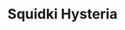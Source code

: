 ---
slug: squidki-hysteria
title: Squidki Hysteria
description: "Squidki Hysteria is an exciting online game. Play for free directly in your browser!"
icon: /images/new_mods/Sprunki Hysteria.png
url: https://wowtbc.net/sprunkin/hysteria/index.html
previewImage: /images/new_mods/Sprunki Hysteria.png
type: new mods

# SEO配置
seo:
  title: "Squidki Hysteria - Play Free Online Game | Fun Browser Games"
  description: "Squidki Hysteria - Play this fun online game for free in your browser. No download required!"
  ogImage: "/images/new_mods/Sprunki Hysteria.png"
  keywords: "squidki-hysteria, online game, browser game, free game, new mods game, play online"

videoUrls:
  - https://www.youtube.com/embed/example1
  - https://www.youtube.com/embed/example2

whyPlay:
  title: "Why Play Squidki Hysteria?"
  items:
    - "Immersive Gameplay: Squidki Hysteria offers an engaging and immersive gaming experience that will keep you entertained for hours"
    - "Challenging Levels: Test your skills with increasingly difficult challenges and obstacles"
    - "Beautiful Graphics: Enjoy stunning visuals and smooth animations that bring the game world to life"
    - "Regular Updates: New content and features are added regularly to keep the game fresh and exciting"
    - "Free to Play: Experience all the fun without spending a penny"
    - "Community Features: Connect with other players, share strategies, and compete for high scores"
    - "Cross-Platform: Play on any device with a web browser, no downloads required"

features:
  title: "Key Features of Squidki Hysteria"
  image: "/images/new_mods/Sprunki Hysteria.png"
  items:
    - "Intuitive Controls: Easy to learn controls make Squidki Hysteria accessible for players of all skill levels"
    - "Multiple Game Modes: Enjoy various gameplay options that provide different challenges and experiences"
    - "Character Customization: Personalize your gaming experience with unique characters and items"
    - "Achievement System: Complete special tasks to earn rewards and recognition"
    - "Leaderboards: Compete with players worldwide and see who can achieve the highest scores"

characteristics:
  title: "Game Characteristics"
  image: "/images/new_mods/Sprunki Hysteria.png"
  items:
    - "Genre: New mods game with elements of strategy and skill"
    - "Difficulty: Suitable for both casual gamers and those seeking a challenge"
    - "Play Time: Quick sessions or extended gameplay, depending on your preference"
    - "Art Style: Vibrant and engaging visuals that enhance the gaming experience"
    - "Sound Design: Immersive audio that complements the gameplay perfectly"

info: "Squidki Hysteria is an exciting online game that offers players a unique and engaging gaming experience. With its intuitive controls, stunning visuals, and challenging gameplay, Squidki Hysteria provides hours of entertainment for players of all ages and skill levels. Whether you're looking for a quick gaming session during a break or an extended play session, Squidki Hysteria delivers an immersive experience that will keep you coming back for more. The game features multiple levels of increasing difficulty, ensuring that players are constantly challenged as they progress. With regular updates adding new content and features, Squidki Hysteria remains fresh and exciting, providing endless entertainment options for its growing community of players."

howToPlayIntro: "Welcome to Squidki Hysteria! This guide will walk you through the basics and help you master the game. Whether you're a beginner or looking to improve your skills, these tips and instructions will enhance your gaming experience."

howToPlaySteps:
  - title: "Getting Started"
    description: "Begin your Squidki Hysteria adventure by familiarizing yourself with the controls. Use your keyboard or mouse to navigate through the game interface. The tutorial will guide you through the basic mechanics and help you understand the objectives."
  - title: "Understanding the Objectives"
    description: "In Squidki Hysteria, your main goal is to progress through levels by completing specific objectives. Each level presents unique challenges that require different strategies and approaches."
  - title: "Mastering the Controls"
    description: "Practice using the controls to improve your precision and reaction time. Squidki Hysteria requires quick reflexes and strategic thinking to overcome obstacles and defeat opponents."
  - title: "Utilizing Power-ups"
    description: "Collect power-ups throughout the game to enhance your abilities and overcome difficult challenges. Each power-up offers unique advantages that can be crucial for success."
  - title: "Developing Strategies"
    description: "As you progress in Squidki Hysteria, develop effective strategies for different scenarios. Analyze patterns, anticipate challenges, and adapt your approach to maximize your performance."

faq:
  title: "Frequently Asked Questions about Squidki Hysteria"
  items:
    - question: "Is Squidki Hysteria free to play?"
      answer: "Yes, Squidki Hysteria is completely free to play directly in your web browser. No downloads or purchases are required to enjoy the full game experience."
    - question: "Can I play Squidki Hysteria on mobile devices?"
      answer: "Yes, Squidki Hysteria is optimized for both desktop and mobile play. You can enjoy the game on any device with a web browser and internet connection."
    - question: "Are there any in-game purchases?"
      answer: "While Squidki Hysteria is free to play, there may be optional in-game purchases available for cosmetic items or additional features that don't affect core gameplay."
    - question: "How often is Squidki Hysteria updated?"
      answer: "The developers regularly update Squidki Hysteria with new content, features, and improvements based on player feedback and game performance."
    - question: "Can I play Squidki Hysteria offline?"
      answer: "Currently, Squidki Hysteria requires an internet connection to play as it's a browser-based online game."
    - question: "Is Squidki Hysteria suitable for children?"
      answer: "Yes, Squidki Hysteria is designed to be family-friendly and suitable for players of all ages."
    - question: "How do I report bugs or issues?"
      answer: "If you encounter any problems while playing Squidki Hysteria, you can report them through the game's support page or contact the developers directly through their website."
    - question: "Still Have Questions?"
      answer: "If you have additional questions about Squidki Hysteria that aren't covered in this FAQ, please visit our support center or contact our customer service team for assistance."
---